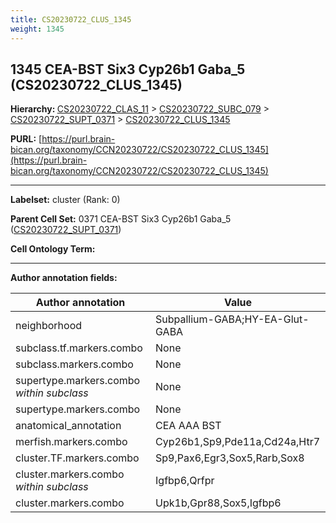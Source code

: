 ```yaml
---
title: CS20230722_CLUS_1345
weight: 1345
---
```

## 1345 CEA-BST Six3 Cyp26b1 Gaba_5 (CS20230722_CLUS_1345)
<b>Hierarchy: </b>
[CS20230722_CLAS_11](../CS20230722_CLAS_11) >
[CS20230722_SUBC_079](../CS20230722_SUBC_079) >
[CS20230722_SUPT_0371](../CS20230722_SUPT_0371) >
[CS20230722_CLUS_1345](../CS20230722_CLUS_1345)

**PURL:** [https://purl.brain-bican.org/taxonomy/CCN20230722/CS20230722_CLUS_1345](https://purl.brain-bican.org/taxonomy/CCN20230722/CS20230722_CLUS_1345)

---


**Labelset:** cluster (Rank: 0)

**Parent Cell Set:** 0371 CEA-BST Six3 Cyp26b1 Gaba_5 ([CS20230722_SUPT_0371](../CS20230722_SUPT_0371))



**Cell Ontology Term:** 

[MARKER GENES.]: #


---

[TRANSFERRED ANNOTATIONS.]: #


[AUTHOR ANNOTATION FIELDS.]: #


**Author annotation fields:**

| Author annotation | Value |
|-------------------|-------|
|neighborhood|Subpallium-GABA;HY-EA-Glut-GABA|
|subclass.tf.markers.combo|None|
|subclass.markers.combo|None|
|supertype.markers.combo _within subclass_|None|
|supertype.markers.combo|None|
|anatomical_annotation|CEA AAA BST|
|merfish.markers.combo|Cyp26b1,Sp9,Pde11a,Cd24a,Htr7|
|cluster.TF.markers.combo|Sp9,Pax6,Egr3,Sox5,Rarb,Sox8|
|cluster.markers.combo _within subclass_|Igfbp6,Qrfpr|
|cluster.markers.combo|Upk1b,Gpr88,Sox5,Igfbp6|
